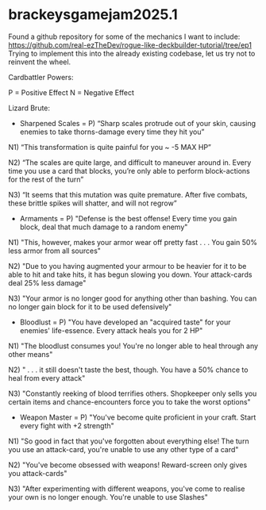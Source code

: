 # brackeysgamejam2025.1

Found a github repository for some of the mechanics I want to include: https://github.com/real-ezTheDev/rogue-like-deckbuilder-tutorial/tree/ep1
Trying to implement this into the already existing codebase, let us try not to reinvent the wheel.


Cardbattler Powers:

P = Positive Effect N = Negative Effect

Lizard Brute:
-  Sharpened Scales = P) “Sharp scales protrude out of your skin, causing enemies to take thorns-damage every time they hit you” 

N1) “This transformation is quite painful for you ~ -5 MAX HP” 

N2) “The scales are quite large, and difficult to maneuver around in. Every time you use a card that blocks, you’re only able to perform block-actions for the rest of the turn” 

N3) “It seems that this mutation was quite premature. After five combats, these brittle spikes will shatter, and will not regrow”

- Armaments = P) "Defense is the best offense! Every time you gain block, deal that much damage to a random enemy"

N1) "This, however, makes your armor wear off pretty fast . . . You gain 50% less armor from all sources"

N2) "Due to you having augmented your armour to be heavier for it to be able to hit and take hits, it has begun slowing you down. Your attack-cards deal 25% less damage"

N3)  "Your armor is no longer good for anything other than bashing. You can no longer gain block for it to be used defensively"

- Bloodlust = P) "You have developed an "acquired taste" for your enemies' life-essence. Every attack heals you for 2 HP"

N1) "The bloodlust consumes you! You're no longer able to heal through any other means"

N2) " . . . it still doesn't taste the best, though. You have a 50% chance to heal from every attack"

N3) "Constantly reeking of blood terrifies others. Shopkeeper only sells you certain items and chance-encounters force you to take the worst options"

- Weapon Master = P) "You've become quite proficient in your craft. Start every fight with +2 strength"

N1) "So good in fact that you've forgotten about everything else! The turn you use an attack-card, you're unable to use any other type of a card"

N2) "You've become obsessed with weapons! Reward-screen only gives you attack-cards"

N3) "After experimenting with different weapons, you've come to realise your own is no longer enough. You're unable to use Slashes"
